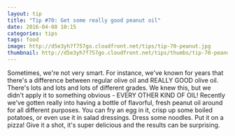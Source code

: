```yaml
---
layout: tip
title: "Tip #70: Get some really good peanut oil"
date: 2016-04-08 10:15
categories: tips
tags: food
image: http://d5e3yh7f757go.cloudfront.net/tips/tip-70-peanut.jpg
thumbnail: http://d5e3yh7f757go.cloudfront.net/tips/thumbs/tip-70-peanut.jpg
---
```

Sometimes, we're not very smart. For instance, we've known for years that there's a difference between regular olive oil and REALLY GOOD olive oil. There's lots and lots and lots of different grades. We knew this, but we didn't apply it to something obvious - EVERY OTHER KIND OF OIL! Recently we've gotten really into having a bottle of flavorful, fresh peanut oil around for all different purposes. You can fry an egg in it, crisp up some boiled potatoes, or even use it in salad dressings. Dress some noodles. Put it on a pizza! Give it a shot, it's super delicious and the results can be surprising.
